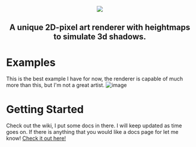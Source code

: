 <p align="center">
  <img src="https://github.com/ABC-Engine/lumenpyx/assets/76850177/0f7de667-ee5e-4f72-bbc3-440b12cbf7d1">
</p>
<h2 align="center"> A unique 2D-pixel art renderer with heightmaps to simulate 3d shadows. </h2>


# Examples
This is the best example I have for now, the renderer is capable of much more than this, but I'm not a great artist.
![image](https://github.com/NoodlesOfWrath/lumenpyx/assets/76850177/def2e27c-ffaf-4a3c-908e-d65e376b5600)

# Getting Started
Check out the wiki, I put some docs in there. I will keep updated as time goes on. If there is anything that you would like a docs page for let me know! [Check it out here!](https://github.com/ABC-Engine/lumenpyx/wiki)
